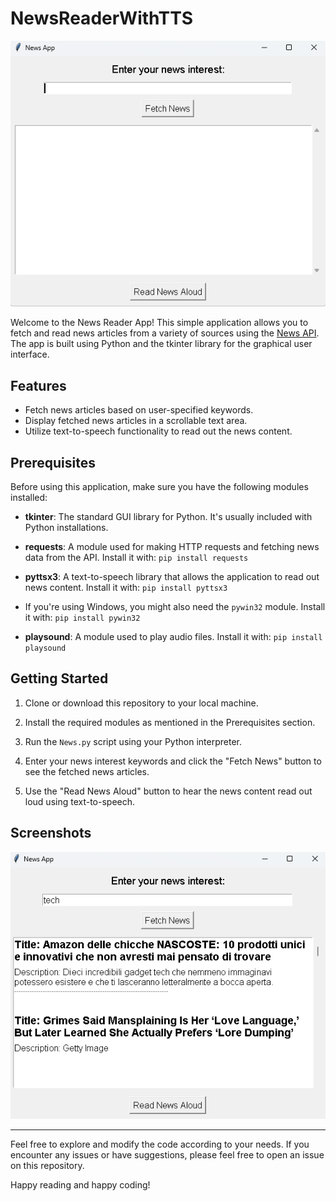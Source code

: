 # NewsReaderWithTTS

![NewsReaderWithTTS](images/Screenshot-1.png)

Welcome to the News Reader App! This simple application allows you to fetch and read news articles from a variety of sources using the [News API](https://newsapi.org/). The app is built using Python and the tkinter library for the graphical user interface.

## Features

- Fetch news articles based on user-specified keywords.
- Display fetched news articles in a scrollable text area.
- Utilize text-to-speech functionality to read out the news content.

## Prerequisites

Before using this application, make sure you have the following modules installed:

- **tkinter**: The standard GUI library for Python. It's usually included with Python installations.

- **requests**: A module used for making HTTP requests and fetching news data from the API. Install it with: `pip install requests`

- **pyttsx3**: A text-to-speech library that allows the application to read out news content. Install it with: `pip install pyttsx3`

- If you're using Windows, you might also need the `pywin32` module. Install it with: `pip install pywin32`

- **playsound**: A module used to play audio files. Install it with: `pip install playsound`


## Getting Started

1. Clone or download this repository to your local machine.

2. Install the required modules as mentioned in the Prerequisites section.

3. Run the `News.py` script using your Python interpreter.

4. Enter your news interest keywords and click the "Fetch News" button to see the fetched news articles.

5. Use the "Read News Aloud" button to hear the news content read out loud using text-to-speech.

## Screenshots

![News](images/Screenshot-2.png)


-------

Feel free to explore and modify the code according to your needs. If you encounter any issues or have suggestions, please feel free to open an issue on this repository.

Happy reading and happy coding!

